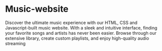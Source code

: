 # Music-website
Discover the ultimate music experience with our HTML, CSS and Javascript-built music website. With a sleek and intuitive interface, 
finding your favorite songs and artists has never been easier. Browse through our extensive library, create custom playlists, and enjoy 
high-quality audio streaming

